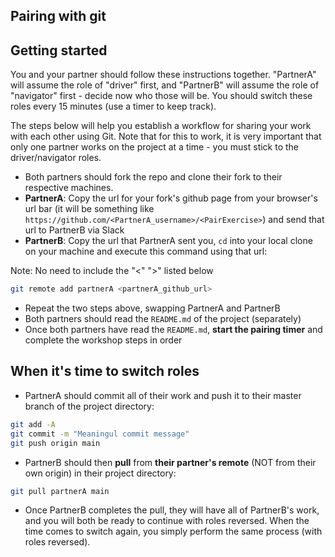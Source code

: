 ## Pairing with git <!-- {docsify-ignore} -->

## Getting started 
You and your partner should follow these instructions together. "PartnerA" will assume the role of "driver" first, and "PartnerB" will assume the role of "navigator" first - decide now who those will be. You should switch these roles every 15 minutes (use a timer to keep track).

The steps below will help you establish a workflow for sharing your work with each other using Git. Note that for this to work, it is very important that only one partner works on the project at a time - you must stick to the driver/navigator roles.

- Both partners should fork the repo and clone their fork to their respective machines.
- **PartnerA**: Copy the url for your fork's github page from your browser's url bar (it will be something like `https://github.com/<PartnerA_username>/<PairExercise>`) and send that url to PartnerB via Slack
- **PartnerB**: Copy the url that PartnerA sent you, `cd` into your local clone on your machine and execute this command using that url:

Note: No need to include the "<" ">" listed below

```bash
git remote add partnerA <partnerA_github_url>
```
- Repeat the two steps above, swapping PartnerA and PartnerB
- Both partners should read the `README.md` of the project (separately)
- Once both partners have read the `README.md`, **start the pairing timer** and complete the workshop steps in order

## When it's time to switch roles 
- PartnerA should commit all of their work and push it to their master branch of the project directory:
```bash
git add -A
git commit -m "Meaningul commit message"
git push origin main
```
- PartnerB should then **pull** from **their partner's remote** (NOT from their own origin) in their project directory:
```bash
git pull partnerA main
```
- Once PartnerB completes the pull, they will have all of PartnerB's work, and you will both be ready to continue with roles reversed. When the time comes to switch again, you simply perform the same process (with roles reversed).


